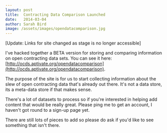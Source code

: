 ```yaml
---
layout: post
title:  Contracting Data Comparison Launched
date:   2014-03-04
author: Sarah Bird
image: /assets/images/opendatacomparison.jpg
---
```

[Update: Links for site changed as stage is no longer accessible]


I've hacked together a BETA version for storing and comparing information on open contracting data sets.  You can see it here: [http://ocds.aptivate.org/opendatacomparison](http://ocds.aptivate.org/opendatacomparison).

The purpose of the site is for us to start collecting information about the slew of open contracting data that's already out there. It's not a data store, its a meta-data store if that makes sense.

There's a lot of datasets to process so if you're interested in helping add content that would be really great. Please ping me to get an account, I haven't got round to a sign-up page yet.

There are still lots of pieces to add so please do ask if you'd like to see something that isn't there.
